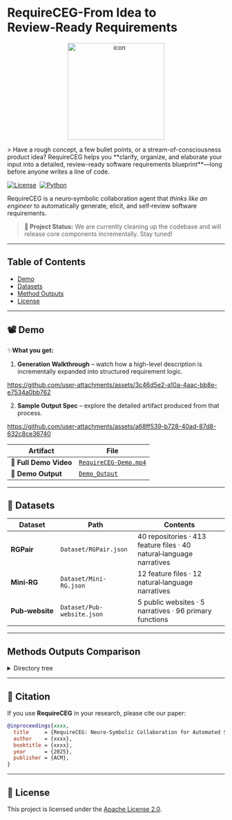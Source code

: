 # RequireCEG-From Idea to Review‑Ready Requirements
<p align="center">
  <img src="https://github.com/user-attachments/assets/dcd69564-3ed9-4d6a-b169-5d72ad790f51"
       alt="icon" width="224" height="224" />
</p>
> Have a rough concept, a few bullet points, or a stream-of-consciousness product idea? RequireCEG helps you **clarify, organize, and elaborate your input into a detailed, review-ready software requirements blueprint**—long before anyone writes a line of code.

[![License](https://img.shields.io/badge/License-Apache_2.0-blue.svg)](LICENSE)  [![Python](https://img.shields.io/badge/Python-3.10%2B-blue.svg)](https://www.python.org)

RequireCEG is a neuro‑symbolic collaboration agent that *thinks like an engineer* to automatically generate, elicit, and self‑review software requirements.

> **🚧 Project Status:** We are currently cleaning up the codebase and will release core components incrementally. Stay tuned!

---

## Table of Contents

* [Demo](#demo)
* [Datasets](#datasets)
* [Method Outputs](#method-outputs)
* [License](#license)

---

## 📽️ Demo
✨**What you get:**
1. **Generation Walkthrough** – watch how a high-level description is incrementally expanded into structured requirement logic.


https://github.com/user-attachments/assets/3c46d5e2-a10a-4aac-bb8e-e7534a0bb762


2. **Sample Output Spec** – explore the detailed artifact produced from that process.


https://github.com/user-attachments/assets/a68ff539-b728-40ad-87d8-632c8ce36740

| Artifact           | File                                           |
| ------------------ | ---------------------------------------------- |
| 🎥 **Full Demo Video**  | [`RequireCEG-Demo.mp4`](./RequireCEG-Demo.mp4) |
| 📄 **Demo Output** | [`Demo_Output`](./Demo_Output)                 |

---

## 📂 Datasets

| Dataset         | Path                       | Contents                                                             |
| --------------- | -------------------------- | -------------------------------------------------------------------- |
| **RGPair**      | `Dataset/RGPair.json`      | 40 repositories · 413 feature files · 40 natural‑language narratives |
| **Mini‑RG**     | `Dataset/Mini-RG.json`     | 12 feature files · 12 natural‑language narratives                    |
| **Pub‑website** | `Dataset/Pub-website.json` | 5 public websites · 5 narratives · 96 primary functions              |

---

## Methods Outputs Comparison

<details>
<summary>Directory tree</summary>

```text
Methods Output/
├── AgileGen_Outputs/
│   ├── RGPair/
│   └── Mini-RG/
├── CoT_Outputs/
│   ├── RGPair/
│   └── Mini-RG/
├── Gemini-2.5-pro_Outputs/
│   ├── RGPair/
│   └── Mini-RG/
├── MetaGPT_Outputs/
│   ├── RGPair/
│   └── Mini-RG/
├── o3-mini_Outputs/
│   ├── RGPair/
│   └── MiniRG/
├── RequireLite_Outputs/
│   ├── RGPair/
│   └── Mini-RG/
└── RequireCEG_Outputs/
    ├── RGPair/
    └── Mini-RG/
```

</details>

---

## 📜 Citation

If you use **RequireCEG** in your research, please cite our paper:

```bibtex
@inproceedings{xxxx,
  title     = {RequireCEG: Neuro‑Symbolic Collaboration for Automated Software Requirement Engineering},
  author    = {xxxx},
  booktitle = {xxxx},
  year      = {2025},
  publisher = {ACM},
}
```

---
## 📝 License

This project is licensed under the [Apache License 2.0](LICENSE).
